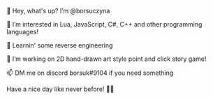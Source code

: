 👋 Hey, what's up? I’m @borsuczyna

👀 I’m interested in Lua, JavaScript, C#, C++ and other programming languages!

🌱 Learnin' some reverse engineering

💞️ I’m working on 2D hand-drawn art style point and click story game!

📫 DM me on discord borsuk#9104 if you need something

Have a nice day like never before! 💞️💞️

<!---
borsuczyna/borsuczyna is a ✨ special ✨ repository because its `README.md` (this file) appears on your GitHub profile.
You can click the Preview link to take a look at your changes.
--->
